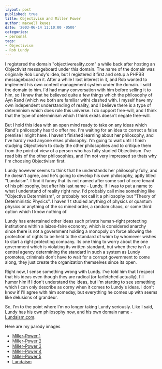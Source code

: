 ```yaml
---
layout: post
published: true
title: Objectivism and Miller Power
author: maxwell keyes
date: '2003-06-14 11:10:00 -0500'
categories:
- personal
tags:
- Objectivism
- Rob Lundy
---
```


I registered the domain "objectivereality.com" a while back after hosting an Objectivist messageboard under this domain.
The name of the domain was originally Rob Lundy's idea, but I registered it first and setup a PHPBB messageboard on it.
After a while I lost interest in it, and Rob wanted to implement his own content management system under the domain. I
sold the domain to him. I'd had many conversation with him before selling it to him, so I knew that he believed quite a
few things which the philosophy of Ayn Rand (which we both are familiar with) clashed with. I myself have my own
independent understanding of reality, and I believe there is a type of determinism which does rule this universe. I do
support free-will, and I think that the type of determinism which I think exists doesn't negate free-will.

But I hold this idea with an open mind ready to take on any ideas which Rand's philosophy has t! o offer me. I'm waiting
for an idea to correct a false premise I might have. I haven't finished learning about her philosophy, and I've hardly
read anyone elses philosophy. I'm going to wait until I finish studying Objectivism to study the other philosophies and
to critique them from the point of view of a person who has fully studied Objectivism. I've read bits of the other
philosophies, and I'm not very impressed so thats why I'm choosing Objectivism first.

Lundy however seems to think that he understands her philosophy fully, and he doesn't agree, and he's going to develop
his own philosophy, aptly titled "Lundaism". I find it funny that its not named after some sort of core tenant of his
philosophy, but after his last name - Lundy. If I was to put a name to what I understand of reality right now, I'd
probably call mine something like "Objective Determinism", or probably not call it a philosophy but "Theory of
Deterministic Physics". I haven'! t studied anything of physics or quantum physics or anything of the sc mined order, a
random chaos, or some third option which I know nothing of.

Lundy has entertained other ideas such private human-right protecting institutions within a laizes-faire economy, which
is considered anarchy since there is not a government holding a monopoly on force allowing the protection of rights to
be held to the standard of whim by whomever wishes to start a right protecting company. Its one thing to worry about
the one government which is violating its written standard, but when there isn't a central agency determining the
standard in such a system as Lundy promotes, criminals don't have to wait for a corrupt government to come along, they
just create the organization themselves since its open.

Right now, I sense something wrong with Lundy. I've told him that I respect that his ideas even though they are radical
(or farfetched actually). I'll humor him if I don't understand the ideas, but I'm starting to see something which I
can only describe as corny when it comes to Lundy's ideas. I don't know if I'll agree with him someday, but everything
he comes up with seems like delusions of grandeur.

So, I'm to the point where I'm no longer taking Lundy seriously. Like I said, Lundy has his own philosophy now, and his
own domain name - [Lundaism.com](http://www.lundaism.com/).

Here are my parody images

* [Miller-Power 1](http://www.redconfetti.com/images/millerism1.jpg)
* [Miller-Power 2](http://www.redconfetti.com/images/millerism2.jpg)
* [Miller-Power 3](http://www.redconfetti.com/images/millerism3.jpg)
* [Miller-Power 4](http://www.redconfetti.com/images/millerism4.jpg)
* [Miller-Power 5](http://www.redconfetti.com/images/millerism5.jpg)
* [Lundaism](http://www.redconfetti.com/images/lundaism.jpg)
